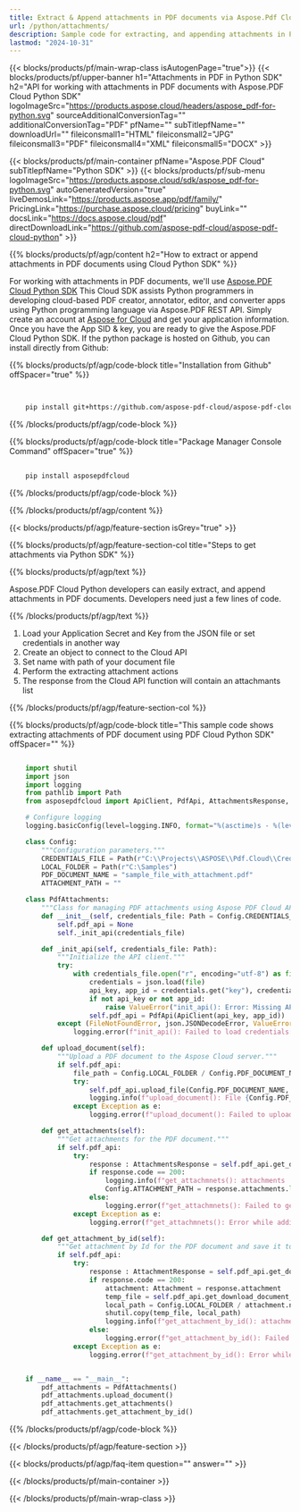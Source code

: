 ```yaml
---
title: Extract & Append attachments in PDF documents via Aspose.Pdf Cloud Python SDK
url: /python/attachments/
description: Sample code for extracting, and appending attachments in PDF document using Cloud Python SDK. Use API example code for working with attachments in PDF documents with Aspose.PDF Cloud Python SDK.
lastmod: "2024-10-31"
---
```


{{< blocks/products/pf/main-wrap-class isAutogenPage="true">}}
{{< blocks/products/pf/upper-banner h1="Attachments in PDF in Python SDK" h2="API for working with attachments in PDF documents with Aspose.PDF Cloud Python SDK" logoImageSrc="https://products.aspose.cloud/headers/aspose_pdf-for-python.svg" sourceAdditionalConversionTag="" additionalConversionTag="PDF" pfName="" subTitlepfName="" downloadUrl="" fileiconsmall1="HTML" fileiconsmall2="JPG" fileiconsmall3="PDF" fileiconsmall4="XML" fileiconsmall5="DOCX" >}}

{{< blocks/products/pf/main-container pfName="Aspose.PDF Cloud" subTitlepfName="Python SDK" >}}
{{< blocks/products/pf/sub-menu logoImageSrc="https://products.aspose.cloud/sdk/aspose_pdf-for-python.svg"
autoGeneratedVersion="true"
liveDemosLink="https://products.aspose.app/pdf/family/" PricingLink="https://purchase.aspose.cloud/pricing" buyLink="" docsLink="https://docs.aspose.cloud/pdf"  directDownloadLink="https://github.com/aspose-pdf-cloud/aspose-pdf-cloud-python" >}}

{{% blocks/products/pf/agp/content h2="How to extract or append attachments in PDF documents using Cloud Python SDK" %}}

 For working with attachments in PDF documents, we'll use
 [Aspose.PDF Cloud Python SDK](https://products.aspose.cloud/pdf/Python/)
 This Cloud SDK assists Python programmers in developing cloud-based PDF creator, annotator, editor, and converter apps using Python programming language via Aspose.PDF REST API. Simply create an account at [Aspose for Cloud](https://dashboard.aspose.cloud/#/apps) and get your application information. Once you have the App SID & key, you are ready to give the Aspose.PDF Cloud Python SDK. If the python package is hosted on Github, you can install directly from Github: 

{{% blocks/products/pf/agp/code-block title="Installation from Github" offSpacer="true" %}}

```bash

     
    pip install git+https://github.com/aspose-pdf-cloud/aspose-pdf-cloud-python.git


```

{{% /blocks/products/pf/agp/code-block %}}

{{% blocks/products/pf/agp/code-block title="Package Manager Console Command" offSpacer="true" %}}

```bash
     
    pip install asposepdfcloud

```

{{% /blocks/products/pf/agp/code-block %}}

{{% /blocks/products/pf/agp/content %}}

{{< blocks/products/pf/agp/feature-section isGrey="true" >}}

{{% blocks/products/pf/agp/feature-section-col title="Steps to get attachments via Python SDK" %}}

{{% blocks/products/pf/agp/text %}}

 Aspose.PDF Cloud Python developers can easily extract, and append attachments in PDF documents. Developers need just a few lines of code.

{{% /blocks/products/pf/agp/text %}}

1. Load your Application Secret and Key from the JSON file or set credentials in another way
1. Create an object to connect to the Cloud API
1. Set name with path of your document file
1. Perform the extracting attachment actions
1. The response from the Cloud API function will contain an attachmants list

{{% /blocks/products/pf/agp/feature-section-col %}}

{{% blocks/products/pf/agp/code-block title="This sample code shows extracting attachments of PDF document using PDF Cloud Python SDK" offSpacer="" %}}

```python

    import shutil
    import json
    import logging
    from pathlib import Path
    from asposepdfcloud import ApiClient, PdfApi, AttachmentsResponse, AttachmentResponse, Attachment

    # Configure logging
    logging.basicConfig(level=logging.INFO, format="%(asctime)s - %(levelname)s - %(message)s")

    class Config:
        """Configuration parameters."""
        CREDENTIALS_FILE = Path(r"C:\\Projects\\ASPOSE\\Pdf.Cloud\\Credentials\\credentials.json")
        LOCAL_FOLDER = Path(r"C:\Samples")
        PDF_DOCUMENT_NAME = "sample_file_with_attachment.pdf"
        ATTACHMENT_PATH = ""

    class PdfAttachments:
        """Class for managing PDF attachments using Aspose PDF Cloud API."""
        def __init__(self, credentials_file: Path = Config.CREDENTIALS_FILE):
            self.pdf_api = None
            self._init_api(credentials_file)

        def _init_api(self, credentials_file: Path):
            """Initialize the API client."""
            try:
                with credentials_file.open("r", encoding="utf-8") as file:
                    credentials = json.load(file)
                    api_key, app_id = credentials.get("key"), credentials.get("id")
                    if not api_key or not app_id:
                        raise ValueError("init_api(): Error: Missing API keys in the credentials file.")
                    self.pdf_api = PdfApi(ApiClient(api_key, app_id))
            except (FileNotFoundError, json.JSONDecodeError, ValueError) as e:
                logging.error(f"init_api(): Failed to load credentials: {e}")

        def upload_document(self):
            """Upload a PDF document to the Aspose Cloud server."""
            if self.pdf_api:
                file_path = Config.LOCAL_FOLDER / Config.PDF_DOCUMENT_NAME
                try:
                    self.pdf_api.upload_file(Config.PDF_DOCUMENT_NAME, str(file_path))
                    logging.info(f"upload_document(): File {Config.PDF_DOCUMENT_NAME} uploaded successfully.")
                except Exception as e:
                    logging.error(f"upload_document(): Failed to upload file: {e}")

        def get_attachments(self):
            """Get attachments for the PDF document."""
            if self.pdf_api:
                try:
                    response : AttachmentsResponse = self.pdf_api.get_document_attachments(Config.PDF_DOCUMENT_NAME)
                    if response.code == 200:
                        logging.info(f"get_attachmnets(): attachments '{response.attachments}' for the document '{Config.PDF_DOCUMENT_NAME}'.")
                        Config.ATTACHMENT_PATH = response.attachments.list[0].links[0].href
                    else:
                        logging.error(f"get_attachmnets(): Failed to get attachments to the document. Response code: {response.code}")
                except Exception as e:
                    logging.error(f"get_attachmnets(): Error while adding attachment: {e}")

        def get_attachment_by_id(self):
            """Get attachment by Id for the PDF document and save it to local file."""
            if self.pdf_api:
                try:
                    response : AttachmentResponse = self.pdf_api.get_document_attachment_by_index(Config.PDF_DOCUMENT_NAME, Config.ATTACHMENT_PATH)
                    if response.code == 200:
                        attachment: Attachment = response.attachment
                        temp_file = self.pdf_api.get_download_document_attachment_by_index(Config.PDF_DOCUMENT_NAME, Config.ATTACHMENT_PATH)
                        local_path = Config.LOCAL_FOLDER / attachment.name
                        shutil.copy(temp_file, local_path)
                        logging.info(f"get_attachment_by_id(): attachment '{local_path}' for the document '{Config.PDF_DOCUMENT_NAME}' successfuly saved.")
                    else:
                        logging.error(f"get_attachment_by_id(): Failed to get attachment for the document '{Config.PDF_DOCUMENT_NAME}'. Response code: {response.code}")
                except Exception as e:
                    logging.error(f"get_attachment_by_id(): Error while get attachment: {e}")


    if __name__ == "__main__":
        pdf_attachments = PdfAttachments()
        pdf_attachments.upload_document()
        pdf_attachments.get_attachments()
        pdf_attachments.get_attachment_by_id()
```

{{% /blocks/products/pf/agp/code-block %}}

{{< /blocks/products/pf/agp/feature-section >}}

{{< blocks/products/pf/agp/faq-item question="" answer="" >}}

{{< /blocks/products/pf/main-container >}}

{{< /blocks/products/pf/main-wrap-class >}}
